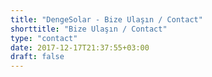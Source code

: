 ```yaml
---
title: "DengeSolar - Bize Ulaşın / Contact"
shorttitle: "Bize Ulaşın / Contact"
type: "contact"
date: 2017-12-17T21:37:55+03:00
draft: false
---
```

